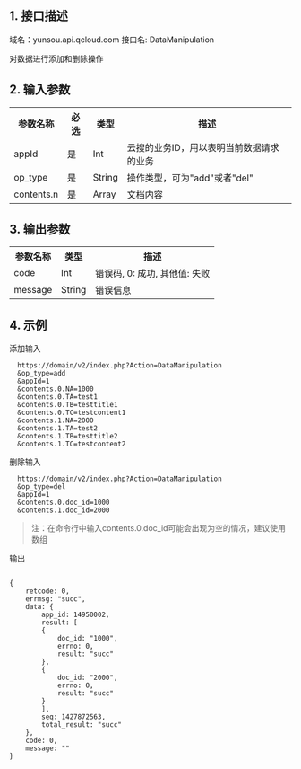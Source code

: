 ## 1. 接口描述
 
域名：yunsou.api.qcloud.com
接口名: DataManipulation

对数据进行添加和删除操作

 

## 2. 输入参数
 
<table class="t"><tbody><tr>
<th><b>参数名称</b></th>
<th><b>必选</b></th>
<th><b>类型</b></th>
<th><b>描述</b></th>
<tr>
<td> appId
<td> 是
<td> Int
<td> 云搜的业务ID，用以表明当前数据请求的业务
<tr>
<td> op_type
<td> 是
<td> String
<td> 操作类型，可为"add"或者"del"
<tr>
<td> contents.n
<td> 是
<td> Array
<td> 文档内容
</tbody></table>

 

## 3. 输出参数
 
<table class="t"><tbody><tr>
<th><b>参数名称</b></th>
<th><b>类型</b></th>
<th><b>描述</b></th>
<tr>
<td> code
<td> Int
<td> 错误码, 0: 成功, 其他值: 失败
<tr>
<td> message
<td> String
<td> 错误信息
<tbody>
<table>

## 4. 示例
 
添加输入
```
  https://domain/v2/index.php?Action=DataManipulation
  &op_type=add 
  &appId=1
  &contents.0.NA=1000
  &contents.0.TA=test1
  &contents.0.TB=testtitle1
  &contents.0.TC=testcontent1
  &contents.1.NA=2000
  &contents.1.TA=test2
  &contents.1.TB=testtitle2
  &contents.1.TC=testcontent2
```
删除输入
```
  https://domain/v2/index.php?Action=DataManipulation
  &op_type=del 
  &appId=1
  &contents.0.doc_id=1000
  &contents.1.doc_id=2000
```
> 注：在命令行中输入contents.0.doc_id可能会出现为空的情况，建议使用数组

输出
```

{
    retcode: 0,
    errmsg: "succ",
    data: {
        app_id: 14950002,
        result: [
        {
            doc_id: "1000",
            errno: 0,
            result: "succ"
        },
        {
            doc_id: "2000",
            errno: 0,
            result: "succ"
        }
        ],
        seq: 1427872563,
        total_result: "succ"
    },
    code: 0,
    message: ""
}

```

